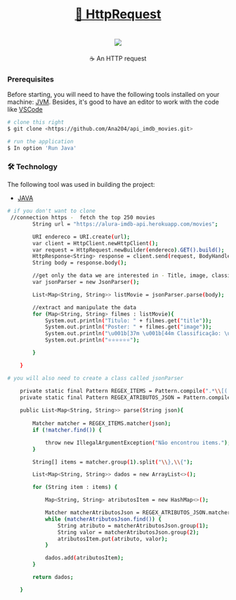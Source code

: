<h1 align="center">
    <a href="https://docs.oracle.com/en/java/javase/17/docs/api/java.net.http/java/net/http/HttpRequest.html">🔗 HttpRequest</a>
</h1>

<h1 align="center">
     <img src="https://img.shields.io/static/v1?label=JAVA&message=imdb-API&color=7159c1&style=for-the-badge&logo=ghost"/>
  </h1>
  
<p align="center"> ☕	An HTTP request</p>


### Prerequisites

Before starting, you will need to have the following tools installed on your machine:
[JVM](https://www.oracle.com/java/technologies/downloads/).
Besides, it's good to have an editor to work with the code like [VSCode](https://code.visualstudio.com/)


```bash
# clone this right
$ git clone <https://github.com/Ana204/api_imdb_movies.git>

# run the application
$ In option 'Run Java'
```

### 🛠 Technology

The following tool was used in building the project:

- [JAVA](https://www.java.com/pt-BR/)


```bash
# if you don't want to clone
 //connection https -  fetch the top 250 movies
        String url = "https://alura-imdb-api.herokuapp.com/movies";

        URI endereco = URI.create(url);
        var client = HttpClient.newHttpClient();
        var request = HttpRequest.newBuilder(endereco).GET().build();
        HttpResponse<String> response = client.send(request, BodyHandlers.ofString());
        String body = response.body();

        //get only the data we are interested in - Title, image, classification
        var jsonParser = new JsonParser();

        List<Map<String, String>> listMovie = jsonParser.parse(body);

        //extract and manipulate the data
        for (Map<String, String> filmes : listMovie){
            System.out.println("Titulo: " + filmes.get("title"));
            System.out.println("Poster: " + filmes.get("image"));
            System.out.println("\u001b[37m \u001b[44m Classificação: \u001b[m"  + filmes.get("imDbRating"));
            System.out.println("⭐⭐⭐⭐⭐⭐");

        }

    }

# you will also need to create a class called jsonParser

    private static final Pattern REGEX_ITEMS = Pattern.compile(".*\\[(.+)\\].*");
    private static final Pattern REGEX_ATRIBUTOS_JSON = Pattern.compile("\"(.+?)\":\"(.*?)\"");
    
    public List<Map<String, String>> parse(String json){
        
        Matcher matcher = REGEX_ITEMS.matcher(json);
        if (!matcher.find()) {

            throw new IllegalArgumentException("Não encontrou items.");
        }

        String[] items = matcher.group(1).split("\\},\\{");

        List<Map<String, String>> dados = new ArrayList<>();

        for (String item : items) {

            Map<String, String> atributosItem = new HashMap<>();

            Matcher matcherAtributosJson = REGEX_ATRIBUTOS_JSON.matcher(item);
            while (matcherAtributosJson.find()) {
                String atributo = matcherAtributosJson.group(1);
                String valor = matcherAtributosJson.group(2);
                atributosItem.put(atributo, valor);
            }

            dados.add(atributosItem);
        }

        return dados;

    }
```
